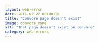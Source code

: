 ```yaml
---
layout: web-error 
date: 2011-03-22 00:00:01
title: "Convore page doesn't exist"
image: convore_none
alt: "That page doesn't exist on convore"
category: web-errors
---
```

